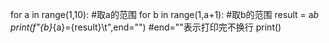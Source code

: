 for a in range(1,10): #取a的范围
    for b in range(1,a+1): #取b的范围
        result = a*b
        print(f"{b}*{a}={result}\t",end="") #end=""表示打印完不换行
    print()
    
